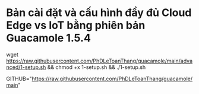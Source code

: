 # Bản cài đặt và cấu hình đầy đủ Cloud Edge vs IoT bằng phiên bản Guacamole 1.5.4

wget https://raw.githubusercontent.com/PhDLeToanThang/guacamole/main/advanced/1-setup.sh && chmod +x 1-setup.sh && ./1-setup.sh

GITHUB="https://raw.githubusercontent.com/PhDLeToanThang/guacamole/main"
